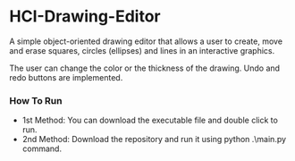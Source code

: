 ﻿# HCI-Drawing-Editor

A simple object-oriented drawing editor that allows a user to create, move and erase squares, circles (ellipses) and lines in an interactive graphics.

The user can change the color or the thickness of the drawing. Undo and redo buttons are implemented.

### How To Run

- 1st Method: You can download the executable file and double click to run.
- 2nd Method: Download the repository and run it using python .\main.py command.
